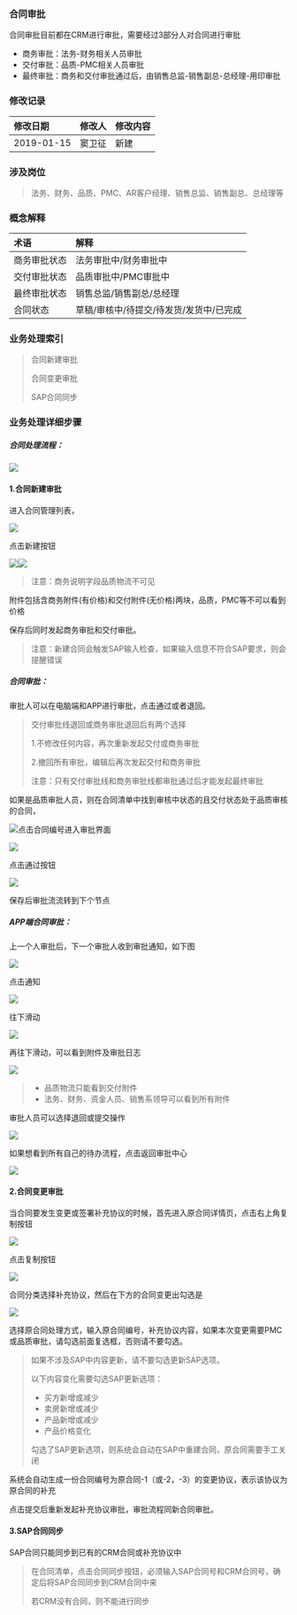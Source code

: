 ### 合同审批

合同审批目前都在CRM进行审批，需要经过3部分人对合同进行审批

* 商务审批：法务-财务相关人员审批
* 交付审批：品质-PMC相关人员审批
* 最终审批：商务和交付审批通过后，由销售总监-销售副总-总经理-用印审批

### 修改记录

| 修改日期 | 修改人 | 修改内容 |
| :--- | :--- | :--- |
| 2019-01-15 | 窦卫征 | 新建 |

### 涉及岗位

> 法务、财务、品质、PMC、AR客户经理、销售总监、销售副总、总经理等

### 概念解释

| 术语 | 解释 |
| :--- | :--- |
| 商务审批状态 | 法务审批中/财务审批中 |
| 交付审批状态 | 品质审批中/PMC审批中 |
| 最终审批状态 | 销售总监/销售副总/总经理 |
| 合同状态 | 草稿/审核中/待提交/待发货/发货中/已完成 |

### 业务处理索引

> 合同新建审批
>
> 合同变更审批
>
> SAP合同同步

### 业务处理详细步骤

##### 合同处理流程：

![](/assets/htsplc2811.png)

#### 1.合同新建审批

进入合同管理列表，

![](/assets/htlbym2810.png)

点击新建按钮

![](/assets/htjbxxlr2811.png)![](/assets/htzyxxlr28101.png)



> 注意：商务说明字段品质物流不可见

附件包括含商务附件\(有价格\)和交付附件\(无价格\)两块，品质，PMC等不可以看到价格

保存后同时发起商务审批和交付审批。

> 注意：新建合同会触发SAP输入检查，如果输入信息不符合SAP要求，则会提醒错误

##### 合同审批：

审批人可以在电脑端和APP进行审批，点击通过或者退回。

> 交付审批线退回或商务审批退回后有两个选择
>
> 1.不修改任何内容，再次重新发起交付或商务审批
>
> 2.撤回所有审批，编辑后再次发起交付和商务审批
>
> 注意：只有交付审批线和商务审批线都审批通过后才能发起最终审批

如果是品质审批人员，则在合同清单中找到审核中状态的且交付状态处于品质审核的合同，

![](/assets/pzshqdl281.png)点击合同编号进入审批界面

![](/assets/sptgsz281011.png)

点击通过按钮

![](/assets/PZshok2811.png)

保存后审批流流转到下个节点

##### APP端合同审批：

上一个人审批后，下一个审批人收到审批通知，如下图

![](/assets/appdsdsptz1830.png)

点击通知

![](/assets/spxx1831.png)

往下滑动

![](/assets/htxxck1831.png)

再往下滑动，可以看到附件及审批日志

![](/assets/spfjjrz1835.png)

> * 品质物流只能看到交付附件
> * 法务、财务、资金人员、销售系领导可以看到所有附件

审批人员可以选择退回或提交操作

![](/assets/spxx1838191.png)

如果想看到所有自己的待办流程，点击返回审批中心

![](/assets/spzx184011.png)

#### 2.合同变更审批

当合同要发生变更或签署补充协议的时候，首先进入原合同详情页，点击右上角复制按钮

![](/assets/fzht1310.png)

点击复制按钮

![](/assets/htfl1311.png)

合同分类选择补充协议，然后在下方的合同变更出勾选是

![](/assets/htbgal12313.png)

选择原合同处理方式，输入原合同编号，补充协议内容，如果本次变更需要PMC或品质审批，请勾选前面复选框，否则请不要勾选。

> 如果不涉及SAP中内容更新，请不要勾选更新SAP选项。
>
> 以下内容变化需要勾选SAP更新选项：
>
> * 买方新增或减少
> * 卖房新增或减少
> * 产品新增或减少
> * 产品价格变化
>
> 勾选了SAP更新选项，则系统会自动在SAP中重建合同，原合同需要手工关闭

系统会自动生成一份合同编号为原合同-1（或-2，-3）的变更协议，表示该协议为原合同的补充

点击提交后重新发起补充协议审批，审批流程同新合同审批。

#### 3.SAP合同同步

SAP合同只能同步到已有的CRM合同或补充协议中

> 在合同清单，点击合同同步按钮，必须输入SAP合同号和CRM合同号，确定后将SAP合同同步到CRM合同中来
>
> 若CRM没有合同，则不能进行同步



